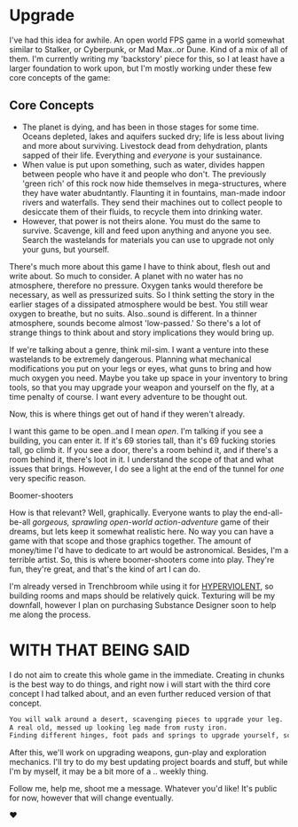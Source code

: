 
# Upgrade

I've had this idea for awhile. An open world FPS game in a world somewhat similar to Stalker, or Cyberpunk, or Mad Max..or Dune. Kind of a mix of all of them. I'm currently writing my 'backstory' piece for this, so I at least have a larger foundation to work upon, but I'm mostly working under these few core concepts of the game:

## Core Concepts
- The planet is dying, and has been in those stages for some time. Oceans depleted, lakes and aquifers sucked dry; life is less about living and more about surviving. Livestock dead from dehydration, plants sapped of their life. Everything and *everyone* is your sustainance.
- When value is put upon something, such as water, divides happen between people who have it and people who don't. The previously 'green rich' of this rock now hide themselves in mega-structures, where they have water abudntantly. Flaunting it in fountains, man-made indoor rivers and waterfalls. They send their machines out to collect people to desiccate them of their fluids, to recycle them into drinking water.
- However, that power is not theirs alone. You must do the same to survive. Scavenge, kill and feed upon anything and anyone you see. Search the wastelands for materials you can use to upgrade not only your guns, but yourself. 

There's much more about this game I have to think about, flesh out and write about. So much to consider. A planet with no water has no atmosphere, therefore no pressure. Oxygen tanks would therefore be necessary, as well as pressurized suits. So I think setting the story in the earlier stages of a dissipated atmosphere would be best. You still wear oxygen to breathe, but no suits. Also..sound is different. In a thinner atmosphere, sounds become almost 'low-passed.' So there's a lot of strange things to think about and story implications they would bring up.

If we're talking about a genre, think mil-sim. I want a venture into these wastelands to be extremely dangerous. Planning what mechanical modifications you put on your legs or eyes, what guns to bring and how much oxygen you need. Maybe you take up space in your inventory to bring tools, so that you may upgrade your weapon and yourself on the fly, at a time penalty of course. I want every adventure to be thought out. 

Now, this is where things get out of hand if they weren't already.

I want this game to be open..and I mean *open*. I'm talking if you see a building, you can enter it. If it's 69 stories tall, than it's 69 fucking stories tall, go climb it. If you see a door, there's a room behind it, and if there's a room behind it, there's loot in it. I understand the scope of that and what issues that brings. However, I do see a light at the end of the tunnel for *one* very specific reason.

Boomer-shooters

How is that relevant? Well, graphically. Everyone wants to play the end-all-be-all *gorgeous, sprawling open-world action-adventure* game of their dreams, but lets keep it somewhat realistic here. No way you can have a game with that scope and those graphics together. The amount of money/time I'd have to dedicate to art would be astronomical. Besides, I'm a terrible artist. So, this is where boomer-shooters come into play. They're fun, they're great, and that's the kind of art I can do.

I'm already versed in Trenchbroom while using it for [HYPERVIOLENT](https://store.steampowered.com/app/1409200/HYPERVIOLENT/), so building rooms and maps should be relatively quick. Texturing will be my downfall, however I plan on purchasing Substance Designer soon to help me along the process. 


# WITH THAT BEING SAID

I do not aim to create this whole game in the immediate. Creating in chunks is the best way to do things, and right now i will start with the third core concept I had talked about, and an even further reduced version of that concept.

```sh
You will walk around a desert, scavenging pieces to upgrade your leg. 
A real old, messed up looking leg made from rusty iron. 
Finding different hinges, foot pads and springs to upgrade yourself, so that you may go out and find more. 
```

After this, we'll work on upgrading weapons, gun-play and exploration mechanics. I'll try to do my best updating project boards and stuff, but while I'm by myself, it may be a bit more of a .. weekly thing.

Follow me, help me, shoot me a message. Whatever you'd like! It's public for now, however that will change eventually. 

❤



